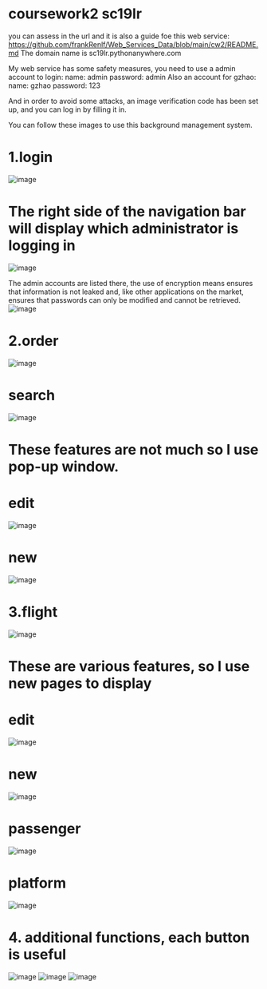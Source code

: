 # coursework2 sc19lr
you can assess in the url and it is also a guide foe this web service: 
https://github.com/frankRenlf/Web_Services_Data/blob/main/cw2/README.md
The domain name is sc19lr.pythonanywhere.com

My web service has some safety measures, you need to use a admin account to login:
    name: admin
    password: admin
Also an account for gzhao:
    name: gzhao
    password: 123

And in order to avoid some attacks, an image verification code has been set up, and you can log in by filling it in.

You can follow these images to use this background management system.

# 1.login
![image](https://github.com/frankRenlf/Web_Services_Data/assets/89248496/0c7c81b2-aaa8-4747-870d-3143faff6997)
# The right side of the navigation bar will display which administrator is logging in
![image](https://github.com/frankRenlf/Web_Services_Data/assets/89248496/cac1330c-2bb3-498f-815b-a14a8cb53044)

The admin accounts are listed there, the use of encryption means ensures that information is not leaked and, like other applications on the market, ensures that passwords can only be modified and cannot be retrieved.
![image](https://github.com/frankRenlf/Web_Services_Data/assets/89248496/18fba89e-2051-40cc-a2c5-d39653174c2b)

# 2.order
![image](https://github.com/frankRenlf/Web_Services_Data/assets/89248496/ffd5ebd7-63e5-4ac7-b377-0352d3439e27)
# search
![image](https://github.com/frankRenlf/Web_Services_Data/assets/89248496/57685fe6-a65f-4e58-8ecc-ae5a1f836b9a)
# These features are not  much so I use pop-up window.
# edit
![image](https://github.com/frankRenlf/Web_Services_Data/assets/89248496/69e6a0af-9707-4931-b400-d1c5f8ba2aa2)
# new
![image](https://github.com/frankRenlf/Web_Services_Data/assets/89248496/916e73a4-5dc2-41f1-8dc8-63624c17ca68)

# 3.flight
![image](https://github.com/frankRenlf/Web_Services_Data/assets/89248496/21aee577-6b4a-4d50-baab-be23d21bb7af)
# These are various features, so I use new pages to display
# edit
![image](https://github.com/frankRenlf/Web_Services_Data/assets/89248496/98f4aba7-4b32-4948-9b8b-b3054409a8cd)
# new
![image](https://github.com/frankRenlf/Web_Services_Data/assets/89248496/f044caf3-1fd1-42a9-842c-fb9de813df8e)

# passenger
![image](https://github.com/frankRenlf/Web_Services_Data/assets/89248496/e32978a5-53a5-41e4-8b1e-ad67dd4a5e01)

# platform
![image](https://github.com/frankRenlf/Web_Services_Data/assets/89248496/435754f6-0082-4956-b05f-7c71edf87cc8)

# 4. additional functions, each button is useful
![image](https://github.com/frankRenlf/Web_Services_Data/assets/89248496/68ca0011-fcab-4294-aead-668d142b0376)
![image](https://github.com/frankRenlf/Web_Services_Data/assets/89248496/9a86eb5c-e1d5-44e2-a8c0-9b015a365030)
![image](https://github.com/frankRenlf/Web_Services_Data/assets/89248496/d63cadd4-35fd-44ad-b48b-fec1c82e3756)

